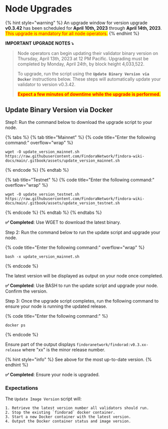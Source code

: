 # Node Upgrades

{% hint style="warning" %}
An upgrade window for version upgrade **v0.3.42** has been scheduled for **April** **10th, 2023** through **April 14th, 2023**. <mark style="color:red;">This upgrade is mandatory for all node operators.</mark>
{% endhint %}

**IMPORTANT UPGRADE NOTES ⤵️**

> Node operators can begin updating their validator binary version on Thursday, April 13th, 2023 at 12 PM Pacific. Upgrading must be completed by Monday, April 24th, by block height 4,033,522.&#x20;
>
> To upgrade, run the script using the **`Update Binary Version via Docker`** instructions below. These steps will automatically update your validator to version v0.3.42.&#x20;
>
> <mark style="color:red;">**Expect a few minutes of downtime while the upgrade is performed.**</mark>

## Update Binary Version via Docker[​](https://wiki.findora.org/docs/validators/update-version#update-image-version) <a href="#update-image-version" id="update-image-version"></a>

Step1: Run the command below to download the upgrade script to your node.

{% tabs %}
{% tab title="Mainnet" %}
{% code title="Enter the following command:" overflow="wrap" %}
```
wget -O update_version_mainnet.sh https://raw.githubusercontent.com/FindoraNetwork/findora-wiki-docs/main/.gitbook/assets/update_version_mainnet.sh
```
{% endcode %}
{% endtab %}

{% tab title="Testnet" %}
{% code title="Enter the following command:" overflow="wrap" %}
```
wget -O update_version_testnet.sh https://raw.githubusercontent.com/FindoraNetwork/findora-wiki-docs/main/.gitbook/assets/update_version_testnet.sh
```
{% endcode %}
{% endtab %}
{% endtabs %}

**✅ Completed**: Use WGET to download the latest binary.

Step 2: Run the command below to run the update script and upgrade your node.

{% code title="Enter the following command:" overflow="wrap" %}
```
bash -x update_version_mainnet.sh
```
{% endcode %}

The latest version will be displayed as output on your node once completed.

**✅ Completed**: Use BASH to run the update script and upgrade your node. Confirm the version.

Step 3: Once the upgrade script completes, run the following command to ensure your node is running the updated release.

{% code title="Enter the following command:" %}
```
docker ps
```
{% endcode %}

Ensure part of the output displays `findoranetwork/findorad:v0.3.xx-release` where "xx" is the minor release number.&#x20;

{% hint style="info" %}
See above for the most up-to-date version.
{% endhint %}

**✅ Completed**: Ensure your node is upgraded.

### Expectations

The `Update Image Version` script will:

```
1. Retrieve the latest version number all validators should run.
2. Stop the existing `findorad` docker container.
3. Start a new Docker container with the latest version.
4. Output the Docker container status and image version.
```
